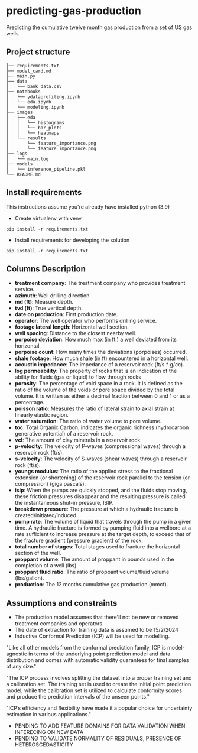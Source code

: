 # predicting-gas-production
Predicting the cumulative twelve month gas production from a set of US gas wells


## Project structure

```
├── requirements.txt
├── model_card.md
├── main.py
├── data
│   └── bank_data.csv
├── notebooks
│   └── ydataprofiling.ipynb
│   └── eda.ipynb
│   └── modeling.ipynb
├── images
│   ├── eda
│   │   └── histograms
│   │   └── bar_plots
│   │   └── heatmaps
│   └── results
│       └── feature_importance.png
│       └── feature_importance.png
├── logs
│   └── main.log
├── models
│   └── inference_pipeline.pkl
└── README.md
```

## Install requirements
This instructions assume you're already have installed python (3.9)
- Create virtualenv with venv
```
pip install -r requirements.txt
```
- Install requirements for developing the solution
```
pip install -r requirements.txt
```


## Columns Description
- **treatment company**: The treatment company who provides treatment service.
- **azimuth**: Well drilling direction.
- **md (ft)**: Measure depth.
- **tvd (ft)**: True vertical depth.
- **date on production**: First production date.
- **operator**: The well operator who performs drilling service.
- **footage lateral length**: Horizontal well section.
- **well spacing**: Distance to the closest nearby well.
- **porpoise deviation**: How much max (in ft.) a well deviated from its horizontal.
- **porpoise count**: How many times the deviations (porpoises) occurred.
- **shale footage**: How much shale (in ft) encountered in a horizontal well.
- **acoustic impedance**: The impedance of a reservoir rock (ft/s * g/cc).
- **log permeability**: The property of rocks that is an indication of the ability for fluids (gas or liquid) to flow through rocks
- **porosity**: The percentage of void space in a rock. It is defined as the ratio of the volume of the voids or pore space divided by the total volume. It is written as either a decimal fraction between 0 and 1 or as a percentage.
- **poisson ratio**: Measures the ratio of lateral strain to axial strain at linearly elastic region.
- **water saturation**: The ratio of water volume to pore volume.
- **toc**: Total Organic Carbon, indicates the organic richness (hydrocarbon generative potential) of a reservoir rock.
- **vcl**: The amount of clay minerals in a reservoir rock.
- **p-velocity**: The velocity of P-waves (compressional waves) through a reservoir rock (ft/s).
- **s-velocity**: The velocity of S-waves (shear waves) through a reservoir rock (ft/s).
- **youngs modulus**: The ratio of the applied stress to the fractional extension (or shortening) of the reservoir rock parallel to the tension (or compression) (giga pascals).
- **isip**: When the pumps are quickly stopped, and the fluids stop moving, these friction pressures disappear and the resulting pressure is called the instantaneous shut-in pressure, ISIP.
- **breakdown pressure**: The pressure at which a hydraulic fracture is created/initiated/induced.
- **pump rate**: The volume of liquid that travels through the pump in a given time. A hydraulic fracture is formed by pumping fluid into a wellbore at a rate sufficient to increase pressure at the target depth, to exceed that of the fracture gradient (pressure gradient) of the rock.
- **total number of stages**: Total stages used to fracture the horizontal section of the well.
- **proppant volume**: The amount of proppant in pounds used in the completion of a well (lbs).
- **proppant fluid ratio**: The ratio of proppant volume/fluid volume (lbs/gallon).
- **production**: The 12 months cumulative gas production (mmcf).

## Assumptions and constraints
- The production model assumes that there'll not be new or removed treatment companies and operators
- The date of extraction for training data is assumed to be 15/2/2024
- Inductive Conformal Prediction (ICP) will be used for modelling. 

"Like all other models from the conformal prediction family, ICP is model-agnostic in terms of the underlying point prediction model and data distribution and comes with automatic validity guarantees for final samples of any size."

"The ICP process involves splitting the dataset into a proper training set and a calibration set. The training set is used to create the initial point prediction model, while the calibration set is utilized to calculate conformity scores and produce the prediction intervals of the unseen points."

"ICP’s efficiency and flexibility have made it a popular choice for uncertainty estimation in various applications."


- PENDING TO ADD FEATURE DOMAINS FOR DATA VALIDATION WHEN INFERECING ON NEW DATA
- PENDING TO VALIDATE NORMALITY OF RESIDUALS, PRESENCE OF HETEROSCEDASTICITY 